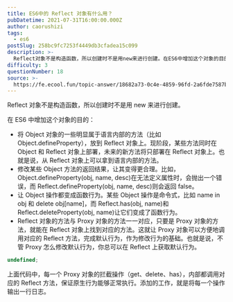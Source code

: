 ```yaml
---
title: ES6中的 Reflect 对象有什么用？
pubDatetime: 2021-07-31T16:00:00.000Z
author: caorushizi
tags:
  - es6
postSlug: 258bc9fc7253f4449db3cfadea15c099
description: >-
  Reflect对象不是构造函数，所以创建时不是用new来进行创建。在ES6中增加这个对象的目的：*将Object对象的一些明显属于语言内部的方法（比如Object.defineProperty），放到
difficulty: 3
questionNumber: 18
source: >-
  https://fe.ecool.fun/topic-answer/18682a73-0c4e-4859-96fd-2a6fde7587b7?orderBy=updateTime&order=desc&tagId=24
---
```


Reflect 对象不是构造函数，所以创建时不是用 new 来进行创建。

在 ES6 中增加这个对象的目的：

- 将 Object 对象的一些明显属于语言内部的方法（比如 Object.defineProperty），放到 Reflect 对象上。现阶段，某些方法同时在 Object 和 Reflect 对象上部署，未来的新方法将只部署在 Reflect 对象上。也就是说，从 Reflect 对象上可以拿到语言内部的方法。
- 修改某些 Object 方法的返回结果，让其变得更合理。比如，Object.defineProperty(obj, name, desc)在无法定义属性时，会抛出一个错误，而 Reflect.defineProperty(obj, name, desc)则会返回 false。
- 让 Object 操作都变成函数行为。某些 Object 操作是命令式，比如 name in obj 和 delete obj\[name\]，而 Reflect.has(obj, name)和 Reflect.deleteProperty(obj, name)让它们变成了函数行为。
- Reflect 对象的方法与 Proxy 对象的方法一一对应，只要是 Proxy 对象的方法，就能在 Reflect 对象上找到对应的方法。这就让 Proxy 对象可以方便地调用对应的 Reflect 方法，完成默认行为，作为修改行为的基础。也就是说，不管 Proxy 怎么修改默认行为，你总可以在 Reflect 上获取默认行为。

```typescript
undefined;
```

上面代码中，每一个 Proxy 对象的拦截操作（get、delete、has），内部都调用对应的 Reflect 方法，保证原生行为能够正常执行。添加的工作，就是将每一个操作输出一行日志。
